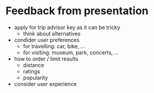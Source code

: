 # Feedback from presentation

- apply for trip advisor key as it can be tricky
    + think about alternatives
- condider user preferences
    + for travelling: car, bike, ...
    + for visiting: museum, park, concerts, ...
- how to order / limit results
    + distance
    + ratings
    + popularity
- consider user experience
